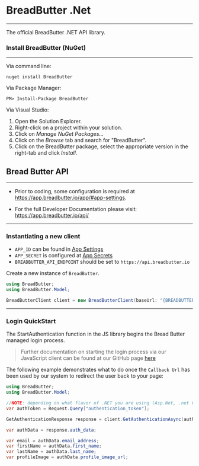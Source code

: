 # BreadButter .Net
---
The official BreadButter .NET API library.

### Install BreadButter (NuGet)
---
Via command line:

	nuget install BreadButter

Via Package Manager:

	PM> Install-Package BreadButter

Via Visual Studio:

1. Open the Solution Explorer.
2. Right-click on a project within your solution.
3. Click on *Manage NuGet Packages...*
4. Click on the *Browse* tab and search for "BreadButter".
5. Click on the BreadButter package, select the appropriate version in the right-tab and click *Install*.

## Bread Butter API
---

- Prior to coding, some configuration is required at https://app.breadbutter.io/app/#app-settings.

- For the full Developer Documentation please visit: https://app.breadbutter.io/api/

---
### Instantiating a new client

- `APP_ID` can be found in [App Settings](https://app.BreadButter.io/app/#/app-settings)
- `APP_SECRET` is configured at [App Secrets](https://app.BreadButter.io/app/#/app-secrets)
- `BREADBUTTER_API_ENDPOINT` should be set to `https://api.breadbutter.io`

Create a new instance of `BreadButter`.  

```csharp
using BreadButter;
using BreadButter.Model;

BreadButterClient client = new BreadButterClient(baseUrl: "{BREADBUTTER_API_ENDPOINT}", appId: "{APP_ID}",  appSecret: "{APP_SECRET}");
```
---
### Login QuickStart

The StartAuthentication function in the JS library begins the Bread Butter managed login process.  

>Further documentation on starting the login process via our JavaScript client can be found at our GitHub page [here](https://github.com/BreadButter/BreadButter-js)

The following example demonstrates what to do once the `Callback Url` has been used by our system to redirect the user back to your page:

```csharp
using BreadButter;
using BreadButter.Model;

//NOTE: depending on what flavor of .NET you are using (Asp.Net, .net Core, .NET Framework), this could be slightly different
var authToken = Request.Query["authentication_token"];

GetAuthenticationResponse response = client.GetAuthenticationAsync(authToken);

var authData = response.auth_data;

var email = authData.email_address;
var firstName = authData.first_name;
var lastName = authData.last_name;
var profileImage = authData.profile_image_url;

```